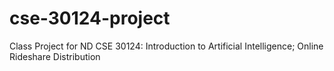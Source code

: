 # cse-30124-project
Class Project for ND CSE 30124: Introduction to Artificial Intelligence; Online Rideshare Distribution
